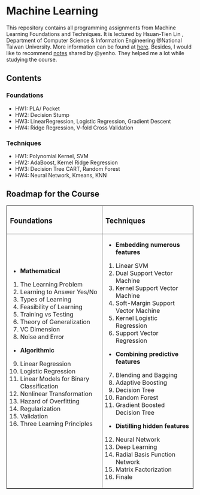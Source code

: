 # Machine Learning
This repository contains all programming assignments from Machine Learning Foundations and Techniques.
It is lectured by Hsuan-Tien Lin , Department of Computer Science & Information Engineering @National Taiwan University.
More information can be found at [here](https://www.csie.ntu.edu.tw/~htlin/mooc/).
Besides, I would like to recommend [notes](https://hackmd.io/@johnnyasd12/BJ9bqqevD/https%3A%2F%2Fhackmd.io%2Fc%2FBJ9bqqevD%2Fedit%3Fedit) shared by @yenho.
They helped me a lot while studying the course.

## Contents
### Foundations
- HW1: PLA/ Pocket
- HW2: Decision Stump
- HW3: LinearRegression, Logistic Regression, Gradient Descent
- HW4: Ridge Regression, V-fold Cross Validation

### Techniques
- HW1: Polynomial Kernel, SVM
- HW2: AdaBoost, Kernel Ridge Regression
- HW3: Decision Tree CART, Random Forest
- HW4: Neural Network, Kmeans, KNN

## Roadmap for the Course
<html>
<table border="1" cellpadding="1" cellspacing="1" style="width:500px">
	<tbody>
		<tr>
			<td>
				<h3 dir="auto">
					Foundations</h3>
			</td>
			<td>
				<h3>
					Techniques</h3>
			</td>
		</tr>
		<tr>
			<td>
				<ul dir="ltr">
					<li>
						<p dir="auto">
							<strong>Mathematical</strong></p>
					</li>
				</ul>
				<ol dir="auto">
					<li>
						The Learning Problem</li>
					<li>
						Learning to Answer Yes/No</li>
					<li>
						Types of Learning</li>
					<li>
						Feasibility of Learning</li>
					<li>
						Training vs Testing</li>
					<li>
						Theory of Generalization</li>
					<li>
						VC Dimension</li>
					<li>
						Noise and Error</li>
				</ol>
				<ul dir="auto">
					<li>
						<strong>Algorithmic</strong></li>
				</ul>
				<ol dir="auto" start="9">
					<li dir="ltr">
						Linear Regression</li>
					<li dir="ltr">
						Logistic Regression</li>
					<li dir="ltr">
						Linear Models for Binary Classification</li>
					<li dir="ltr">
						Nonlinear Transformation</li>
					<li dir="ltr">
						Hazard of Overfitting</li>
					<li dir="ltr">
						Regularization</li>
					<li dir="ltr">
						Validation</li>
					<li dir="ltr">
						Three Learning Principles</li>
				</ol>
				<p>
					&nbsp;</p>
				<p>
					&nbsp;</p>
			</td>
			<td>
				<ul dir="auto">
					<li>
						<strong>Embedding numerous features</strong></li>
				</ul>
				<ol dir="auto">
					<li>
						Linear SVM</li>
					<li>
						Dual Support Vector Machine</li>
					<li>
						Kernel Support Vector Machine</li>
					<li>
						Soft-Margin Support Vector Machine</li>
					<li>
						Kernel Logistic Regression</li>
					<li>
						Support Vector Regression</li>
				</ol>
				<ul dir="auto">
					<li>
						<strong>Combining predictive features</strong></li>
				</ul>
				<ol dir="auto" start="7">
					<li>
						Blending and Bagging</li>
					<li>
						Adaptive Boosting</li>
					<li>
						Decision Tree</li>
					<li>
						Random Forest</li>
					<li>
						Gradient Boosted Decision Tree</li>
				</ol>
				<ul dir="auto">
					<li>
						<strong>Distilling hidden features</strong></li>
				</ul>
				<ol dir="auto" start="12">
					<li>
						Neural Network</li>
					<li>
						Deep Learning</li>
					<li>
						Radial Basis Function Network</li>
					<li>
						Matrix Factorization</li>
					<li>
						Finale</li>
				</ol>
			</td>
		</tr>
	</tbody>
</table>
<p>
	&nbsp;</p>

</html>
